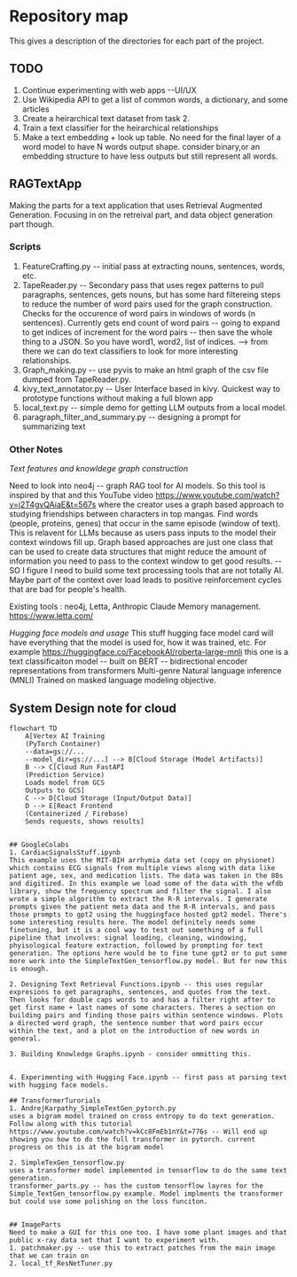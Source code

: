# Repository map
This gives a description of the directories for each part of the project. 

## TODO 
1. Continue experimenting with web apps --UI/UX
2. Use Wikipedia API to get a list of common words, a dictionary, and some articles 
3. Create a heirarchical text dataset from task 2. 
4. Train a text classifier for the heirarchical relationships
5. Make a text embedding + look up table. No need for the final layer of a word model to have N words output shape. consider binary,or an embedding structure to have less outputs but still represent all words. 

## RAGTextApp
Making the parts for a text application that uses Retrieval Augmented Generation. Focusing in on the retreival part, and data object generation part though. 

### Scripts
1. FeatureCrafting.py -- initial pass at extracting nouns, sentences, words, etc. 
2. TapeReader.py -- Secondary pass that uses regex patterns to pull paragraphs, sentences, gets nouns, but has some hard filtereing steps to reduce the number of word pairs used for the graph construction. Checks for the occurence of word pairs in windows of words (n sentences). Currently gets end count of word pairs -- going to expand to get indices of increment for the word pairs -- then save the whole thing to a JSON. So you have word1, word2, list of indices. --> from there we can do text classifiers to look for more interesting relationships. 
3. Graph_making.py -- use pyvis to make an html graph of the csv file dumped from TapeReader.py.
4. kivy_text_annotator.py -- User Interface based in kivy. Quickest way to prototype functions without making a full blown app
5. local_text.py -- simple demo for getting LLM outputs from a local model. 
6. paragraph_filter_and_summary.py -- designing a prompt for summarizing text

### Other Notes
*Text features and knowldege graph construction*

Need to look into neo4j -- graph RAG tool for AI models. So this tool is inspired by that and this YouTube video https://www.youtube.com/watch?v=j2T4gvQAiaE&t=567s where the creator uses a graph based approach to studying friendships between characters in top mangas. Find words (people, proteins, genes) that occur in the same episode (window of text). This is relavent for LLMs because as users pass inputs to the model their context windows fill up. Graph based approaches are just one class that can be used to create data structures that might reduce the amount of information you need to pass to the context window to get good results. -- SO I figure I need to build some text processing tools that are not totally AI. Maybe part of the context over load leads to positive reinforcement cycles that are bad for people's health. 

Existing tools : neo4j, Letta, Anthropic Claude Memory management.  
https://www.letta.com/

*Hugging face models and usage* 
This stuff 
hugging face model card will have everything that the model is used for, how it was trained, etc. 
For example https://huggingface.co/FacebookAI/roberta-large-mnli
this one is a text classificaiton model -- built on BERT -- bidirectional encoder representations from transformers
Multi-genre Natural language inference (MNLI)
Trained on masked language modeling objective. 

## System Design note for cloud 
```mermaid
flowchart TD
    A[Vertex AI Training
    (PyTorch Container)
    --data=gs://...
    --model_dir=gs://...] --> B[Cloud Storage (Model Artifacts)]
    B --> C[Cloud Run FastAPI
    (Prediction Service)
    Loads model from GCS
    Outputs to GCS]
    C --> D[Cloud Storage (Input/Output Data)]
    D --> E[React Frontend
    (Containerized / Firebase)
    Sends requests, shows results]


## GoogleColabs
1. CardiacSignalsStuff.ipynb
This example uses the MIT-BIH arrhymia data set (copy on physionet) which contains ECG signals from multiple views along with data like patient age, sex, and medication lists. The data was taken in the 80s and digitized. In this example we load some of the data with the wfdb library, show the frequency spectrum and filter the signal. I also wrote a simple algorithm to extract the R-R intervals. I generate prompts given the patient meta data and the R-R intervals, and pass those prompts to gpt2 using the huggingface hosted gpt2 model. There's some interesting results here. The model definitely needs some finetuning, but it is a cool way to test out something of a full pipeline that involves: signal loading, cleaning, windowing, phyisological feature extraction, followed by prompting for text generation. The options here would be to fine tune gpt2 or to put some more work into the SimpleTextGen_tensorflow.py model. But for now this is enough. 

2. Designing Text Retrieval Functions.ipynb -- this uses regular expresions to get paragraphs, sentences, and quotes from the text. Then looks for double caps words to and has a filter right after to get first name + last names of some characters. Theres a section on building pairs and finding those pairs within sentence windows. Plots a directed word graph, the sentence number that word pairs occur within the text, and a plot on the introduction of new words in general.  

3. Building Knowledge Graphs.ipynb - consider ommitting this. 


4. Experimenting with Hugging Face.ipynb -- first pass at parsing text with hugging face models. 

## TransformerTurorials
1. AndrejKarpathy_SimpleTextGen_pytorch.py
uses a bigram model trained on cross entropy to do text generation. Follow along with this tutorial 
https://www.youtube.com/watch?v=kCc8FmEb1nY&t=776s -- Will end up showing you how to do the full transformer in pytorch. current progress on this is at the bigram model

2. SimpleTexGen_tensorflow.py
uses a transformer model implemented in tensorflow to do the same text generation.
transformer_parts.py -- has the custom tensorflow layres for the Simple_TextGen_tensorflow.py example. Model implments the transformer but could use some polishing on the loss funciton. 


## ImageParts
Need to make a GUI for this one too. I have some plant images and that public x-ray data set that I want to experiment with. 
1. patchmaker.py -- use this to extract patches from the main image that we can train on 
2. local_tf_ResNetTuner.py
